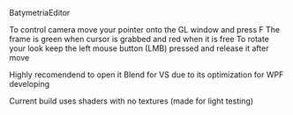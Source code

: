 BatymetriaEditor

To control camera move your pointer onto the GL window and press F
The frame is green when cursor is grabbed and red when it is free
To rotate your look keep the left mouse button (LMB) pressed and release it after move

Highly recomendend to open it Blend for VS due to its optimization for WPF developing

Current build uses shaders with no textures (made for light testing)
